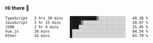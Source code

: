 ### Hi there 👋

<!--
**hjklink/hjklink** is a ✨ _special_ ✨ repository because its `README.md` (this file) appears on your GitHub profile.

Here are some ideas to get you started:

- 🔭 I’m currently working on ...
- 🌱 I’m currently learning ...
- 👯 I’m looking to collaborate on ...
- 🤔 I’m looking for help with ...
- 💬 Ask me about ...
- 📫 How to reach me: ...
- 😄 Pronouns: ...
- ⚡ Fun fact: ...
-->


<!--START_SECTION:waka-->

```text
TypeScript   3 hrs 39 mins   ████████████▒░░░░░░░░░░░░   49.38 %
JavaScript   1 hr 33 mins    █████▒░░░░░░░░░░░░░░░░░░░   20.97 %
JSON         1 hr 8 mins     ████░░░░░░░░░░░░░░░░░░░░░   15.45 %
Vue.js       20 mins         █░░░░░░░░░░░░░░░░░░░░░░░░   04.54 %
Other        16 mins         █░░░░░░░░░░░░░░░░░░░░░░░░   03.79 %
```

<!--END_SECTION:waka-->

